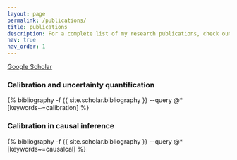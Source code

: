 ```yaml
---
layout: page
permalink: /publications/
title: publications
description: For a complete list of my research publications, check out my Google Scholar profile.
nav: true
nav_order: 1
---
```


[Google Scholar](https://scholar.google.com/citations?user=0bwP0i4AAAAJ&hl=en)

<div class="publications">

<h3>Calibration and uncertainty quantification</h3>
{% bibliography -f {{ site.scholar.bibliography }} --query @*[keywords~=calibration] %}

<h3>Calibration in causal inference</h3>
{% bibliography -f {{ site.scholar.bibliography }} --query @*[keywords~=causalcal] %}

</div>
